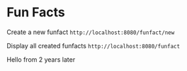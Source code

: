 # Fun Facts


Create a new funfact
`http://localhost:8080/funfact/new`

Display all created funfacts
`http://localhost:8080/funfact`

Hello from 2 years later 
